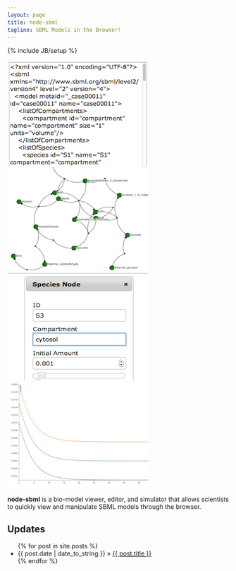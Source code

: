 ```yaml
---
layout: page
title: node-sbml 
tagline: SBML Models in the Browser!
---
```

{% include JB/setup %}

<div id="examples">
    <a class="example" href="assets/images/a.png">
        <img src="assets/images/a.png">
    </a>    
    <a class="example" href="assets/images/b.png">
        <img src="assets/images/b.png">
    </a>    
    <a class="example" href="assets/images/c.png">
        <img src="assets/images/c.png">
    </a>
    <a class="example" href="assets/images/d.png">
        <img src="assets/images/d.png">
    </a>    
</div>

**node-sbml** is a bio-model viewer, editor, and simulator that allows scientists to quickly view and manipulate SBML models through the browser.   

**Updates**
------------------------------------

<ul class="posts">
  {% for post in site.posts %}
    <li><span>{{ post.date | date_to_string }}</span> &raquo; <a href="{{ BASE_PATH }}{{ post.url }}">{{ post.title }}</a></li>
  {% endfor %}
</ul>
